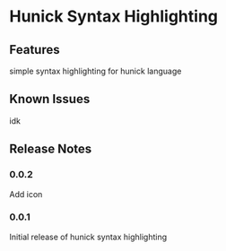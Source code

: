 # Hunick Syntax Highlighting

## Features

simple syntax highlighting for hunick language

## Known Issues

idk

## Release Notes

### 0.0.2

Add icon

### 0.0.1

Initial release of hunick syntax highlighting